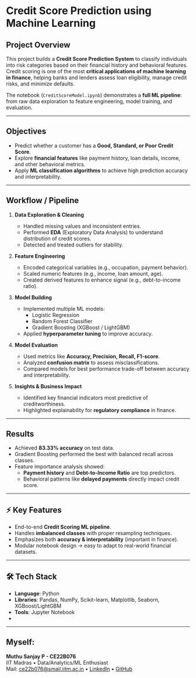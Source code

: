 # Credit Score Prediction using Machine Learning

## Project Overview
This project builds a **Credit Score Prediction System** to classify individuals into risk categories based on their financial history and behavioral features.  
Credit scoring is one of the most **critical applications of machine learning in finance**, helping banks and lenders assess loan eligibility, manage credit risks, and minimize defaults.  

The notebook (`CreditScoreModel.ipynb`) demonstrates a **full ML pipeline**: from raw data exploration to feature engineering, model training, and evaluation.

---

## Objectives
- Predict whether a customer has a **Good, Standard, or Poor Credit Score**.  
- Explore **financial features** like payment history, loan details, income, and other behavioral metrics.  
- Apply **ML classification algorithms** to achieve high prediction accuracy and interpretability.  

---

## Workflow / Pipeline
1. **Data Exploration & Cleaning**
   - Handled missing values and inconsistent entries.
   - Performed **EDA** (Exploratory Data Analysis) to understand distribution of credit scores.
   - Detected and treated outliers for stability.

2. **Feature Engineering**
   - Encoded categorical variables (e.g., occupation, payment behavior).
   - Scaled numeric features (e.g., income, loan amount, age).
   - Created derived features to enhance signal (e.g., debt-to-income ratio).

3. **Model Building**
   - Implemented multiple ML models:
     - Logistic Regression
     - Random Forest Classifier
     - Gradient Boosting (XGBoost / LightGBM)
   - Applied **hyperparameter tuning** to improve accuracy.

4. **Model Evaluation**
   - Used metrics like **Accuracy, Precision, Recall, F1-score**.
   - Analyzed **confusion matrix** to assess misclassifications.
   - Compared models for best performance trade-off between accuracy and interpretability.

5. **Insights & Business Impact**
   - Identified key financial indicators most predictive of creditworthiness.
   - Highlighted explainability for **regulatory compliance** in finance.

---

## Results
- Achieved **83.33% accuracy** on test data.  
- Gradient Boosting performed the best with balanced recall across classes.  
- Feature importance analysis showed:
  - **Payment history** and **Debt-to-Income Ratio** are top predictors.
  - Behavioral patterns like **delayed payments** directly impact credit score.

---

## ⚡ Key Features
- End-to-end **Credit Scoring ML pipeline**.  
- Handles **imbalanced classes** with proper resampling techniques.  
- Emphasizes both **accuracy & interpretability** (important in finance).  
- Modular notebook design → easy to adapt to real-world financial datasets.  

---

## 🛠️ Tech Stack
- **Language**: Python  
- **Libraries**: Pandas, NumPy, Scikit-learn, Matplotlib, Seaborn, XGBoost/LightGBM  
- **Tools**: Jupyter Notebook
- 
---

## Myself:
**Muthu Sanjay P - CE22B076**  
IIT Madras • Data/Analytics/ML Enthusiast  
Mail: ce22b076@smail.iitm.ac.in • [LinkedIn](https://www.linkedin.com/in/muthusanjay/)  • [GitHub](https://github.com/SanjuIIT)   

